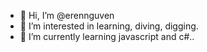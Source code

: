 - 👋 Hi, I’m @erennguven
- 👀 I’m interested in learning, diving, digging.
- 🌱 I’m currently learning javascript and c#..

<!---
erennguven/erennguven is a ✨ special ✨ repository because its `README.md` (this file) appears on your GitHub profile.
You can click the Preview link to take a look at your changes.
--->

